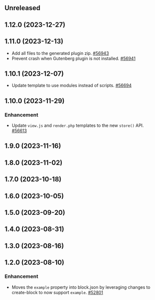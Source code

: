 <!-- Learn how to maintain this file at https://github.com/WordPress/gutenberg/tree/HEAD/packages#maintaining-changelogs. -->

## Unreleased

## 1.12.0 (2023-12-27)

## 1.11.0 (2023-12-13)

-   Add all files to the generated plugin zip. [#56943](https://github.com/WordPress/gutenberg/pull/56943)
-   Prevent crash when Gutenberg plugin is not installed. [#56941](https://github.com/WordPress/gutenberg/pull/56941)

## 1.10.1 (2023-12-07)

-   Update template to use modules instead of scripts. [#56694](https://github.com/WordPress/gutenberg/pull/56694)

## 1.10.0 (2023-11-29)

### Enhancement

-   Update `view.js` and `render.php` templates to the new `store()` API. [#56613](https://github.com/WordPress/gutenberg/pull/56613)

## 1.9.0 (2023-11-16)

## 1.8.0 (2023-11-02)

## 1.7.0 (2023-10-18)

## 1.6.0 (2023-10-05)

## 1.5.0 (2023-09-20)

## 1.4.0 (2023-08-31)

## 1.3.0 (2023-08-16)

## 1.2.0 (2023-08-10)

### Enhancement

-   Moves the `example` property into block.json by leveraging changes to create-block to now support `example`. [#52801](https://github.com/WordPress/gutenberg/pull/52801)
